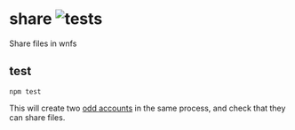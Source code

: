 # share ![tests](https://github.com/ssc-hermes/share/actions/workflows/nodejs.yml/badge.svg)

Share files in wnfs

## test

```
npm test
```

This will create two [odd accounts](https://github.com/oddsdk/ts-odd) in the same process, and check that they can share files.

